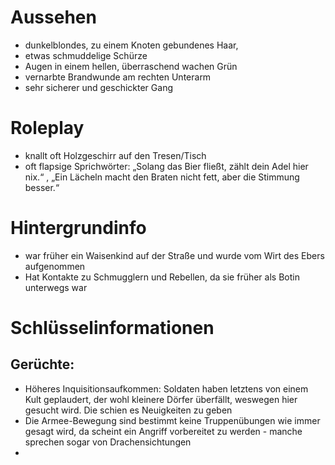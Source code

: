 # Aussehen
- dunkelblondes, zu einem Knoten gebundenes Haar,
- etwas schmuddelige Schürze
- Augen in einem hellen, überraschend wachen Grün
- vernarbte Brandwunde am rechten Unterarm
- sehr sicherer und geschickter Gang
# Roleplay
- knallt oft Holzgeschirr auf den Tresen/Tisch
- oft flapsige Sprichwörter: „Solang das Bier fließt, zählt dein Adel hier nix.“ , „Ein Lächeln macht den Braten nicht fett, aber die Stimmung besser.“
# Hintergrundinfo
- war früher ein Waisenkind auf der Straße und wurde vom Wirt des Ebers aufgenommen
- Hat Kontakte zu Schmugglern und Rebellen, da sie früher als Botin unterwegs war

# Schlüsselinformationen

## Gerüchte:
- Höheres Inquisitionsaufkommen: Soldaten haben letztens von einem Kult geplaudert, der wohl kleinere Dörfer überfällt, weswegen hier gesucht wird. Die schien es Neuigkeiten zu geben
- Die Armee-Bewegung sind bestimmt keine Truppenübungen wie immer gesagt wird, da scheint ein Angriff vorbereitet zu werden - manche sprechen sogar von Drachensichtungen
- 
